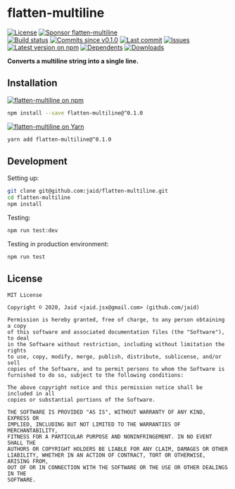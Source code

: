 # flatten-multiline


<a href="https://raw.githubusercontent.com/jaid/flatten-multiline/master/license.txt"><img src="https://img.shields.io/github/license/jaid/flatten-multiline?style=flat-square" alt="License"/></a> <a href="https://github.com/sponsors/jaid"><img src="https://img.shields.io/badge/<3-Sponsor-FF45F1?style=flat-square" alt="Sponsor flatten-multiline"/></a>  
<a href="https://actions-badge.atrox.dev/jaid/flatten-multiline/goto"><img src="https://img.shields.io/endpoint.svg?style=flat-square&url=https%3A%2F%2Factions-badge.atrox.dev%2Fjaid%2Fflatten-multiline%2Fbadge" alt="Build status"/></a> <a href="https://github.com/jaid/flatten-multiline/commits"><img src="https://img.shields.io/github/commits-since/jaid/flatten-multiline/v0.1.0?style=flat-square&logo=github" alt="Commits since v0.1.0"/></a> <a href="https://github.com/jaid/flatten-multiline/commits"><img src="https://img.shields.io/github/last-commit/jaid/flatten-multiline?style=flat-square&logo=github" alt="Last commit"/></a> <a href="https://github.com/jaid/flatten-multiline/issues"><img src="https://img.shields.io/github/issues/jaid/flatten-multiline?style=flat-square&logo=github" alt="Issues"/></a>  
<a href="https://npmjs.com/package/flatten-multiline"><img src="https://img.shields.io/npm/v/flatten-multiline?style=flat-square&logo=npm&label=latest%20version" alt="Latest version on npm"/></a> <a href="https://github.com/jaid/flatten-multiline/network/dependents"><img src="https://img.shields.io/librariesio/dependents/npm/flatten-multiline?style=flat-square&logo=npm" alt="Dependents"/></a> <a href="https://npmjs.com/package/flatten-multiline"><img src="https://img.shields.io/npm/dm/flatten-multiline?style=flat-square&logo=npm" alt="Downloads"/></a>

**Converts a multiline string into a single line.**





## Installation
<a href="https://npmjs.com/package/flatten-multiline"><img src="https://img.shields.io/badge/npm-flatten--multiline-C23039?style=flat-square&logo=npm" alt="flatten-multiline on npm"/></a>
```bash
npm install --save flatten-multiline@^0.1.0
```
<a href="https://yarnpkg.com/package/flatten-multiline"><img src="https://img.shields.io/badge/Yarn-flatten--multiline-2F8CB7?style=flat-square&logo=yarn&logoColor=white" alt="flatten-multiline on Yarn"/></a>
```bash
yarn add flatten-multiline@^0.1.0
```

















## Development



Setting up:
```bash
git clone git@github.com:jaid/flatten-multiline.git
cd flatten-multiline
npm install
```
Testing:
```bash
npm run test:dev
```
Testing in production environment:
```bash
npm run test
```


## License
```text
MIT License

Copyright © 2020, Jaid <jaid.jsx@gmail.com> (github.com/jaid)

Permission is hereby granted, free of charge, to any person obtaining a copy
of this software and associated documentation files (the "Software"), to deal
in the Software without restriction, including without limitation the rights
to use, copy, modify, merge, publish, distribute, sublicense, and/or sell
copies of the Software, and to permit persons to whom the Software is
furnished to do so, subject to the following conditions:

The above copyright notice and this permission notice shall be included in all
copies or substantial portions of the Software.

THE SOFTWARE IS PROVIDED "AS IS", WITHOUT WARRANTY OF ANY KIND, EXPRESS OR
IMPLIED, INCLUDING BUT NOT LIMITED TO THE WARRANTIES OF MERCHANTABILITY,
FITNESS FOR A PARTICULAR PURPOSE AND NONINFRINGEMENT. IN NO EVENT SHALL THE
AUTHORS OR COPYRIGHT HOLDERS BE LIABLE FOR ANY CLAIM, DAMAGES OR OTHER
LIABILITY, WHETHER IN AN ACTION OF CONTRACT, TORT OR OTHERWISE, ARISING FROM,
OUT OF OR IN CONNECTION WITH THE SOFTWARE OR THE USE OR OTHER DEALINGS IN THE
SOFTWARE.
```
